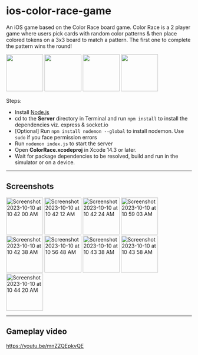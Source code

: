 # ios-color-race-game
An iOS game based on the Color Race board game. Color Race is a 2 player game where users pick cards with random color patterns & then place colored tokens on a 3x3 board to match a pattern. The first one to complete the pattern wins the round!

<img width="100" src="https://github.com/anupdsouza/ios-color-race-game/assets/103429618/80e9b785-d22c-434a-a1c9-766b4d3ba026">
<img width="100" src="https://github.com/anupdsouza/ios-color-race-game/assets/103429618/e46f0849-2633-4507-807a-be7bda0ebe2e">
<img width="100" src="https://github.com/anupdsouza/ios-color-race-game/assets/103429618/a7487039-9c1c-4674-bcd9-7d7158e30bd0">
<img width="100" src="https://github.com/anupdsouza/ios-color-race-game/assets/103429618/d9aafac4-036c-479e-8f42-d336317aa68a">

Steps:
* Install [Node.js](https://nodejs.org/en/download)
* cd to the **Server** directory in Terminal and run `npm install` to install the dependencies viz. express & socket.io
* [Optional] Run `npm install nodemon --global` to install nodemon. Use `sudo` if you face permission errors
* Run `nodemon index.js` to start the server
* Open **ColorRace.xcodeproj** in Xcode 14.3 or later.
* Wait for package dependencies to be resolved, build and run in the simulator or on a device.

---
Screenshots
---
<img width="100" alt="Screenshot 2023-10-10 at 10 42 00 AM" src="https://github.com/anupdsouza/ios-color-race-game/assets/103429618/00a170f1-f8bb-41b4-a7ed-fb2d17f42223">
<img width="100" alt="Screenshot 2023-10-10 at 10 42 12 AM" src="https://github.com/anupdsouza/ios-color-race-game/assets/103429618/27072a22-dee8-4712-9b3a-0aa4aa5e7240">
<img width="100" alt="Screenshot 2023-10-10 at 10 42 24 AM" src="https://github.com/anupdsouza/ios-color-race-game/assets/103429618/aacaa893-feee-4723-9298-ecc4325adf0b">
<img width="100" alt="Screenshot 2023-10-10 at 10 59 03 AM" src="https://github.com/anupdsouza/ios-color-race-game/assets/103429618/bf66185f-790c-4856-b0de-03c10a95bd55">
<img width="100" alt="Screenshot 2023-10-10 at 10 42 38 AM" src="https://github.com/anupdsouza/ios-color-race-game/assets/103429618/19a341d6-e2d0-4bba-b6d4-ce1f07575085">
<img width="100" alt="Screenshot 2023-10-10 at 10 56 48 AM" src="https://github.com/anupdsouza/ios-color-race-game/assets/103429618/86969e45-9b9f-452f-a85a-75981615dd84">
<img width="100" alt="Screenshot 2023-10-10 at 10 43 38 AM" src="https://github.com/anupdsouza/ios-color-race-game/assets/103429618/7210a789-6ec9-4e05-83a2-0ca50fa5e204">
<img width="100" alt="Screenshot 2023-10-10 at 10 43 58 AM" src="https://github.com/anupdsouza/ios-color-race-game/assets/103429618/5070c197-7aed-411f-a1a0-37d78d21c610">
<img width="100" alt="Screenshot 2023-10-10 at 10 44 20 AM" src="https://github.com/anupdsouza/ios-color-race-game/assets/103429618/5e2f0324-f335-4f59-bf1e-ce6d81bc2865">

---
Gameplay video
---
https://youtu.be/mnZZQEpkvQE



